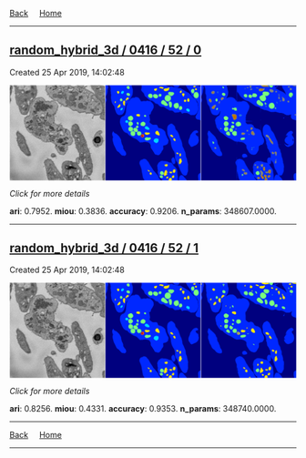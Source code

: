 
[Back](..)&nbsp;&nbsp;&nbsp;&nbsp;&nbsp;[Home](https://leapmanlab.github.io/snapshots)

---

<div class="summary"><a href="0"><h2>random_hybrid_3d / 0416 / 52 / 0</h2></a><p>Created 25 Apr 2019, 14:02:48
</p><a href="0"><img src="0/media/summary.png" align="center"></a><p>
<i>Click for more details</i>
</p></div>

**ari**: 0.7952. **miou**: 0.3836. **accuracy**: 0.9206. **n_params**: 348607.0000. 

---

<div class="summary"><a href="1"><h2>random_hybrid_3d / 0416 / 52 / 1</h2></a><p>Created 25 Apr 2019, 14:02:48
</p><a href="1"><img src="1/media/summary.png" align="center"></a><p>
<i>Click for more details</i>
</p></div>

**ari**: 0.8256. **miou**: 0.4331. **accuracy**: 0.9353. **n_params**: 348740.0000. 

---

[Back](..)&nbsp;&nbsp;&nbsp;&nbsp;&nbsp;[Home](https://leapmanlab.github.io/snapshots)

---